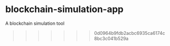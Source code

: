 # blockchain-simulation-app
A blockchain simulation tool
>>>>>>> 0d0964b9fdb2acbc6935ca6174c8bc3c041b529a
